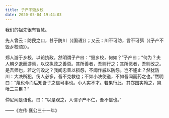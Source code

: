 ```yaml
---
title: 子产不毁乡校
date: 2020-05-04 19:44:03
---
```


我们的祖先很有智慧。

先人曾云：防民之口，甚于防川（《国语》）；又云：川不可防，言不可弭（《子产不毁乡校颂》）。

郑人游于乡校，以论执政。然明谓子产曰：“毁乡校，何如？”子产曰；“何为？夫人朝夕退而游焉，以议执政之善否。其所善者，吾则行之；其所恶者，吾则改之。是吾师也，若之何毁之？我闻忠善以损怨，不闻作威以防怨。岂不遽止？然犹防川：大决所犯，伤人必多，吾不克救也；不如小决使道，不如吾闻而药之也。”然明曰：“蔑也今而后知吾子之信可事也。小人实不才。若果行此，其郑国实赖之，岂唯二三臣？”

仲尼闻是语也，曰：“以是观之，人谓子产不仁，吾不信也。”

——《左传·襄公三十一年》
